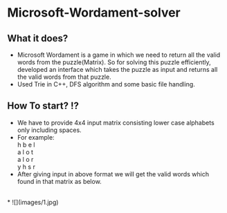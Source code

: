# Microsoft-Wordament-solver
## What it does?
* Microsoft Wordament is a game in which we need to return all the valid words from the puzzle(Matrix). So for solving this puzzle efficiently, developed an interface which takes the puzzle as input and returns all the valid words from that puzzle.
* Used Trie in C++, DFS algorithm and some basic file handling.
## How To start? ⁉
* We have to provide 4x4 input matrix consisting lower case alphabets only including spaces.
* For example:<br/>
    h b e l <br/>
    a l o t <br/>
    a l o r <br/>
    y h s r <br/>
* After giving input in above format we will get the valid words which found in that matrix as below.
 <br/>
* ![](images/1.jpg)
